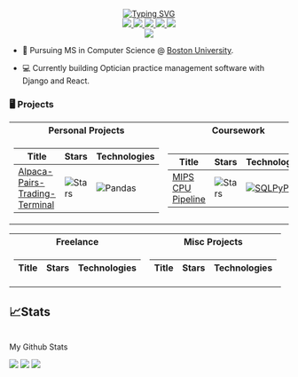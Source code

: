 <p align="center">
<a href="https://github.com/AidanAlr">
<a href="https://git.io/typing-svg"><a href="https://git.io/typing-svg"><img src="https://readme-typing-svg.demolab.com?font=Fira+Code&size=21&pause=1000&color=00E5F7&center=true&vCenter=true&multiline=true&width=435&height=100&lines=Aidan+Alrawi;CS+MS+Boston+University" alt="Typing SVG" /></a></a>
<br/>

<a href="https://aidanalr.dev">
    <img src="https://img.shields.io/badge/Website-aidanalr.dev-red?style=flat-square">
</a>  
<a href="https://aidanalr.dev/Resume.pdf](https://www.aidanalr.dev/static/CV.95884c73a84a.pdf">
    <img src="https://img.shields.io/badge/PDF-CV-red?style=flat-square&logo=adobe">
</a>  
<a href="https://www.linkedin.com/in/aidanalrawi">
    <img src="https://img.shields.io/badge/-Linkedin-blue?style=flat-square&logo=linkedin">
</a>
<a href="mailto:aidanalrawi@icloud.com">
    <img src="https://img.shields.io/badge/-Email-red?style=flat-square&logo=gmail&logoColor=white">
</a>

<a href="https://pypi.org/user/drkostas/">
    <img src="https://img.shields.io/badge/PyPi-drkostas-blue?style=flat-square&logo=pypi&logoColor=white">
</a>


<br/> 

<a href="https://github.com/aidanalr">
    <img src="https://github-stats-alpha.vercel.app/api?username=aidanalr&cc=22272e&tc=37BCF6&ic=fff&bc=0000">
</a>

</p>

* 📖 Pursuing MS in Computer Science @ [Boston University](https://www.bu.edu/met/degrees-certificates/ms-computer-science/). 


* 💻 Currently building Optician practice management software with Django and React.

### 🖥️ Projects
<table>
<tr><th>Personal Projects</th>
  <th>Coursework</th></tr>
<tr><td>

|Title | Stars | Technologies|
|--|--|--|
| [Alpaca-Pairs-Trading-Terminal](https://github.com/AidanAlr/Alpaca-Pairs-Trading-Terminal) | <img alt="Stars" src="https://img.shields.io/github/stars/AidanAlr/Alpaca-Pairs-Trading-Terminal?style=flat-square&labelColor=black"/> | ![Pandas](https://img.shields.io/badge/pandas-%23150458.svg?style=for-the-badge&logo=pandas&logoColor=white)|


</td><td>

|Title | Stars | Technologies|
|--|--|--|
| [MIPS CPU Pipeline](https://github.com/AidanAlr/MIPS-CPU-Pipeline) | <img alt="Stars" src="https://img.shields.io/github/stars/AidanAlr/MIPS-CPU-Pipeline?style=flat-square&labelColor=black"/> | [![SQLPyPi](https://img.shields.io/badge/PyPi-black?style=flat-square&logo=pypi)](https://pypi.org/project/high-sql/)  |
</td></tr> </table>

<table>
<tr><th>Freelance</th><th>Misc Projects</th></tr>
<tr><td>

|Title | Stars | Technologies|
|--|--|--|



</td><td>

|Title | Stars | Technologies|
|--|--|--|



</td></tr> </table>

<h2>📈Stats</h2>
<br>
My Github Stats

![](http://github-profile-summary-cards.vercel.app/api/cards/profile-details?username=aidanalr&theme=dracula) 
![](http://github-profile-summary-cards.vercel.app/api/cards/repos-per-language?username=aidanalr&theme=dracula) 
![](http://github-profile-summary-cards.vercel.app/api/cards/most-commit-language?username=aidanalr&theme=dracula)


<br>


